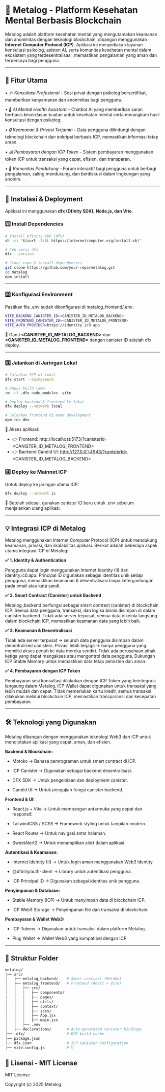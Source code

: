 # 🧠 Metalog - Platform Kesehatan Mental Berbasis Blockchain

Metalog adalah platform kesehatan mental yang mengutamakan keamanan dan anonimitas dengan teknologi blockchain, dibangun menggunakan **Internet Computer Protocol (ICP)**. Aplikasi ini menyediakan layanan konsultasi psikolog, asisten AI, serta komunitas kesehatan mental dalam ekosistem yang terdesentralisasi, memastikan pengalaman yang aman dan terpercaya bagi pengguna.

---

## 🚀 Fitur Utama
•⁠  ⁠*🩺 Konsultasi Profesional* – Sesi privat dengan psikolog bersertifikat, memberikan kenyamanan dan anonimitas bagi pengguna.

•⁠  ⁠*🤖 AI Mental Health Assistant* – Chatbot AI yang memberikan saran berbasis kecerdasan buatan untuk kesehatan mental serta merangkum hasil konsultasi dengan psikolog.

•⁠  ⁠*🔒 Keamanan & Privasi Terjamin* – Data pengguna dilindungi dengan teknologi blockchain dan enkripsi berbasis ICP, memastikan informasi tetap aman.

•⁠  ⁠*💰 Pembayaran dengan ICP Token* – Sistem pembayaran menggunakan token ICP untuk transaksi yang cepat, efisien, dan transparan.

•⁠  ⁠*💬 Komunitas Pendukung* – Forum interaktif bagi pengguna untuk berbagi pengalaman, saling mendukung, dan berdiskusi dalam lingkungan yang anonim.


---

## 🔧 **Instalasi & Deployment**
Aplikasi ini menggunakan **dfx (Dfinity SDK), Node.js, dan Vite**.

### **1️⃣ Install Dependencies**
```sh
# Install Dfinity SDK (dfx)
sh -ci "$(curl -fsSL https://internetcomputer.org/install.sh)"

# Cek versi dfx
dfx --version

# Clone repo & install dependencies
git clone https://github.com/your-repo/metalog.git
cd metalog
npm install
```

---

### **2️⃣ Konfigurasi Environment**
Pastikan file .env sudah dikonfigurasi di metalog_frontend/.env:
```sh
VITE_BACKEND_CANISTER_ID=<CANISTER_ID_METALOG_BACKEND>
VITE_FRONTEND_CANISTER_ID=<CANISTER_ID_METALOG_FRONTEND>
VITE_AUTH_PROVIDER=https://identity.ic0.app
```
🔹 Ganti **<CANISTER_ID_METALOG_BACKEND>** dan **<CANISTER_ID_METALOG_FRONTEND>** dengan canister ID setelah dfx deploy.

---

### **3️⃣ Jalankan di Jaringan Lokal**
```sh
# Jalankan ICP di lokal
dfx start --background

# Hapus build lama
rm -rf .dfx node_modules .vite

# Deploy backend & frontend ke lokal
dfx deploy --network local

# Jalankan frontend di mode development
npm run dev
```

🔗 Akses aplikasi:
- 👉 Frontend: http://localhost:5173/?canisterId=<CANISTER_ID_METALOG_FRONTEND>
- 👉 Backend Candid UI: http://127.0.0.1:4943/?canisterId=<CANISTER_ID_METALOG_BACKEND>

### **4️⃣ Deploy ke Mainnet ICP**
Untuk deploy ke jaringan utama ICP:
```sh
dfx deploy --network ic
```
🔹 Setelah selesai, gunakan canister ID baru untuk .env sebelum menjalankan ulang aplikasi.

---

## **💡 Integrasi ICP di Metalog**

Metalog menggunakan Internet Computer Protocol (ICP) untuk mendukung keamanan, privasi, dan skalabilitas aplikasi. Berikut adalah beberapa aspek utama integrasi ICP di Metalog:

**✅ 1. Identity & Authentication**

Pengguna dapat login menggunakan Internet Identity (II) dari identity.ic0.app.
Principal ID digunakan sebagai identitas unik setiap pengguna, memastikan keamanan & desentralisasi tanpa ketergantungan pada email atau kata sandi.

**✅ 2. Smart Contract (Canister) untuk Backend**

Metalog_backend berfungsi sebagai smart contract (canister) di blockchain ICP.
Semua data pengguna, transaksi, dan logika bisnis disimpan di dalam canister backend.
Tidak ada server terpusat, semua data dikelola langsung dalam blockchain ICP, memastikan keamanan data yang lebih baik.

**✅ 3. Keamanan & Desentralisasi**

Tidak ada server terpusat → seluruh data pengguna disimpan dalam decentralized canisters.
Privasi lebih terjaga → hanya pengguna yang memiliki akses penuh ke data mereka sendiri.
Tidak ada perusahaan pihak ketiga yang dapat mengakses atau mengontrol data pengguna.
Dukungan ICP Stable Memory untuk memastikan data tetap persisten dan aman.

**✅ 4. Pembayaran dengan ICP Token**

Pembayaran sesi konsultasi dilakukan dengan ICP Token yang terintegrasi langsung dalam Metalog.
ICP Wallet dapat digunakan untuk transaksi yang lebih mudah dan cepat.
Tidak memerlukan kartu kredit, semua transaksi dilakukan melalui blockchain ICP, memastikan transparansi dan kecepatan pembayaran.

---

## **🛠 Teknologi yang Digunakan**
Metalog dibangun dengan menggunakan teknologi Web3 dan ICP untuk menciptakan aplikasi yang cepat, aman, dan efisien.

**Backend & Blockchain:**

- Motoko → Bahasa pemrograman untuk smart contract di ICP.

- ICP Canister → Digunakan sebagai backend desentralisasi.

- DFX SDK → Untuk pengelolaan dan deployment canister.

- Candid UI → Untuk pengujian fungsi canister backend.

**Frontend & UI:**

- React.js + Vite → Untuk membangun antarmuka yang cepat dan responsif.

- TailwindCSS / SCSS → Framework styling untuk tampilan modern.

- React Router → Untuk navigasi antar halaman.

- SweetAlert2 → Untuk menampilkan alert dalam aplikasi.

**Autentikasi & Keamanan:**
- Internet Identity (II) → Untuk login aman menggunakan Web3 Identity.

- @dfinity/auth-client → Library untuk autentikasi pengguna.

- ICP Principal ID → Digunakan sebagai identitas unik pengguna.

**Penyimpanan & Database:**

- Stable Memory (ICP) → Untuk menyimpan data di blockchain ICP.

- ICP Web3 Storage → Penyimpanan file dan transaksi di blockchain.

**Pembayaran & Wallet Web3:**

- ICP Tokens → Digunakan untuk transaksi dalam platform Metalog.

- Plug Wallet → Wallet Web3 yang kompatibel dengan ICP.

---

## 📂 **Struktur Folder**
```bash
metalog/
│── src/
│   ├── metalog_backend/    # Smart contract (Motoko)
│   ├── metalog_frontend/   # Frontend (React + Vite)
│   │   ├── src/
│   │   │   ├── components/
│   │   │   ├── pages/
│   │   │   ├── utils/
│   │   │   ├── context/
│   │   │   ├── scss/
│   │   │   ├── App.jsx
│   │   │   ├── main.jsx
│   │   ├── .env
│   ├── declarations/       # Auto-generated canister bindings
│── .dfx/                   # DFX build cache
│── package.json
│── dfx.json                # ICP Canister Configuration
│── vite.config.js          # V

```

## 📜 **Lisensi - MIT License**
MIT License

Copyright (c) 2025 Metalog
